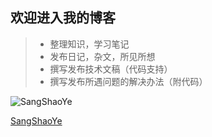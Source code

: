 欢迎进入我的博客
-----
> * 整理知识，学习笔记
> * 发布日记，杂文，所见所想
> * 撰写发布技术文稿（代码支持）
> * 撰写发布所遇问题的解决办法（附代码）


![SangShaoYe](https://avatars1.githubusercontent.com/u/32757145?s=400&u=92b99f1e30cc10439757fe43dbb050812399e886&v=4)

[SangShaoYe](https://www.zybuluo.com/cmd/)



